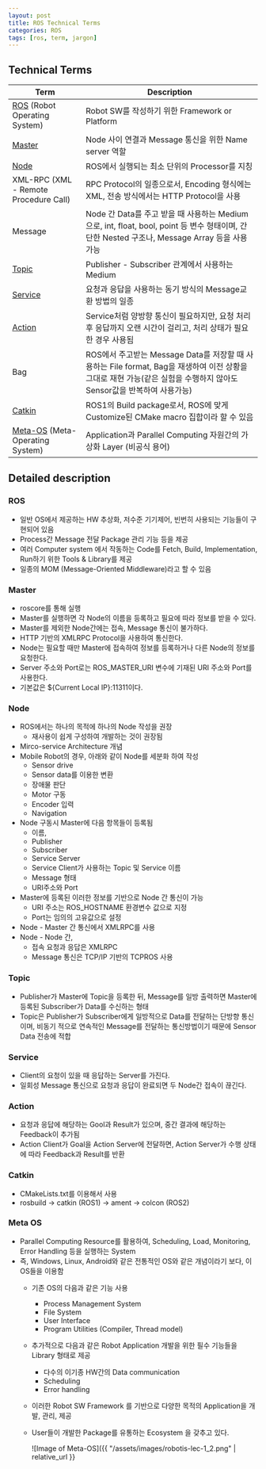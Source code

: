 ```yaml
---
layout: post
title: ROS Technical Terms
categories: ROS
tags: [ros, term, jargon]
---
```

## Technical Terms

Term | Description
-----| -------------
[ROS](#ros) (Robot Operating System) | Robot SW를 작성하기 위한 Framework or Platform
[Master](#master) | Node 사이 연결과 Message 통신을 위한 Name server 역할
[Node](#node) | ROS에서 실행되는 최소 단위의 Processor를 지칭
XML-RPC (XML - Remote Procedure Call) | RPC Protocol의 일종으로서, Encoding 형식에는 XML, 전송 방식에서는 HTTP Protocol을 사용
Message | Node 간 Data를 주고 받을 때 사용하는 Medium으로, int, float, bool, point 등 변수 형태이며, 간단한 Nested 구조나, Message Array 등을 사용가능
[Topic](#topic) | Publisher - Subscriber 관계에서 사용하는 Medium
[Service](#service) | 요청과 응답을 사용하는 동기 방식의 Message교환 방법의 일종
[Action](#action) | Service처럼 양방향 통신이 필요하지만, 요청 처리 후 응답까지 오랜 시간이 걸리고, 처리 상태가 필요한 경우 사용됨
Bag | ROS에서 주고받는 Message Data를 저장할 때 사용하는 File format, Bag을 재생하여 이전 상황을 그대로 재현 가능(같은 실험을 수행하지 않아도 Sensor값을 반복하여 사용가능)
[Catkin](#catkin) | ROS1의 Build package로서, ROS에 맞게 Customize된 CMake macro 집합이라 할 수 있음
[Meta-OS](#meta-os) (Meta-Operating System) | Application과 Parallel Computing 자원간의 가상화 Layer (비공식 용어)

## Detailed description

### ROS

- 일반 OS에서 제공하는 HW 추상화, 저수준 기기제어, 빈번히 사용되는 기능들이 구현되어 있음
- Process간 Message 전달 Package 관리 기능 등을 제공
- 여러 Computer system 에서 작동하는 Code를 Fetch, Build, Implementation, Run하기 위한 Tools & Library를 제공
- 일종의 MOM (Message-Oriented Middleware)라고 할 수 있음

### Master

- roscore를 통해 실행
- Master를 실행하면 각 Node의 이름을 등록하고 필요에 따라 정보를 받을 수 있다.
- Master를 제외한 Node간에는 접속, Message 통신이 불가하다.
- HTTP 기반의 XMLRPC Protocol을 사용하여 통신한다.
- Node는 필요할 때만 Master에 접속하여 정보를 등록하거나 다른 Node의 정보를 요청한다.
- Server 주소와 Port로는 ROS_MASTER_URI 변수에 기재된 URI 주소와 Port를 사용한다.
- 기본값은 ${Current Local IP}:11311이다.

### Node

- ROS에서는 하나의 목적에 하나의 Node 작성을 권장
  - 재사용이 쉽게 구성하여 개발하는 것이 권장됨
- Mirco-service Architecture 개념
- Mobile Robot의 경우, 아래와 같이 Node를 세분화 하여 작성
  - Sensor drive
  - Sensor data를 이용한 변환
  - 장애물 판단
  - Motor 구동
  - Encoder 입력
  - Navigation
- Node 구동시 Master에 다음 항목들이 등록됨
  - 이름,
  - Publisher
  - Subscriber
  - Service Server
  - Service Client가 사용하는 Topic 및 Service 이름
  - Message 형태
  - URI주소와 Port
- Master에 등록된 이러한 정보를 기반으로 Node 간 통신이 가능
  - URI 주소는 ROS_HOSTNAME 환경변수 값으로 지정
  - Port는 임의의 고유값으로 설정
- Node - Master 간 통신에서 XMLRPC를 사용
- Node - Node 간,
  - 접속 요청과 응답은 XMLRPC
  - Message 통신은 TCP/IP 기반의 TCPROS 사용

### Topic

- Publisher가 Master에 Topic을 등록한 뒤, Message를 일방 출력하면 Master에 등록된 Subscriber가 Data를 수신하는 형태
- Topic은 Publisher가 Subscriber에게 일방적으로 Data를 전달하는 단방향 통신이며, 비동기 적으로 연속적인 Message를 전달하는 통신방법이기 때문에 Sensor Data 전송에 적합

### Service

- Client의 요청이 있을 때 응답하는 Server를 가진다.
- 일회성 Message 통신으로 요청과 응답이 완료되면 두 Node간 접속이 끊긴다.

### Action

- 요청과 응답에 해당하는 Gool과 Result가 있으며, 중간 결과에 해당하는 Feedback이 추가됨
- Action Client가 Goal을 Action Server에 전달하면, Action Server가 수행 상태에 따라 Feedback과 Result를 반환

### Catkin

- CMakeLists.txt를 이용해서 사용
- rosbuild -> catkin (ROS1) -> ament -> colcon (ROS2)

### Meta OS

- Parallel Computing Resource를 활용하여, Scheduling, Load, Monitoring, Error Handling 등을 실행하는 System
- 즉, Windows, Linux, Android와 같은 전통적인 OS와 같은 개념이라기 보다, 이 OS들을 이용함
  - 기존 OS의 다음과 같은 기능 사용
    - Process Management System
    - File System
    - User Interface
    - Program Utilities (Compiler, Thread model)
  - 추가적으로 다음과 같은 Robot Application 개발을 위한 필수 기능들을 Library 형태로 제공
    - 다수의 이기종 HW간의 Data communication
    - Scheduling
    - Error handling
  - 이러한 Robot SW Framework 를 기반으로 다양한 목적의 Application을 개발, 관리, 제공
  - User들이 개발한 Package를 유통하는 Ecosystem 을 갖추고 있다.

    ![Image of Meta-OS]({{ "/assets/images/robotis-lec-1_2.png" | relative_url }}
